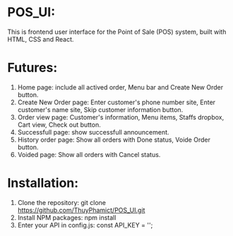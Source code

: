 # POS_UI:
This is frontend user interface for the Point of Sale (POS) system, built with HTML, CSS and React.

# Futures:
  1. Home page: include all actived order, Menu bar and Create New Order button.
  2. Create New Order page: Enter customer's phone number site, Enter customer's name site, Skip customer information button.
  3. Order view page: Customer's information, Menu items, Staffs dropbox, Cart view, Check out button.
  4. Successfull page: show successfull announcement.
  5. History order page: Show all orders with Done status, Voide Order button.
  6. Voided page: Show all orders with Cancel status.

# Installation:

  1. Clone the repository:
     git clone https://github.com/ThuyPhamict/POS_UI.git
  2. Install NPM packages:
     npm install
  3. Enter your API in config.js:
     const API_KEY = '';
